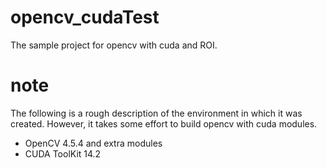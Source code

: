 # opencv_cudaTest
 
The sample project for opencv with cuda and ROI.

# note

The following is a rough description of the environment in which it was created. However, it takes some effort to build opencv with cuda modules.

- OpenCV 4.5.4 and extra modules
- CUDA ToolKit 14.2

